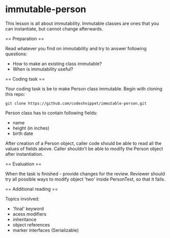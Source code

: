 # immutable-person

This lesson is all about immutability. Immutable classes are ones that you can instantiate, but cannot change afterwards.

== Preparation ==

Read whatever you find on immutability and try to answer following questions:
- How to make an existing class immutable?
- When is immutability useful?

== Coding task ==

Your coding task is be to make Person class immutable.
Begin with cloning this repo:

`git clone https://github.com/codeshnippet/immutable-person.git`

Person class has to contain following fields:
- name
- height (in inches)
- birth date

After creation of a Person object, caller code should be able to read all the values of fields above.
Caller shouldn't be able to modify the Person object after instantiation.

== Evaluation ==

When the task is finished - provide changes for the review. Reviewer should try all possible ways to modify object 'two' inside PersonTest, so that it fails.

== Additional reading ==

Topics involved:
- 'final' keyword
- acess modifiers
- inheritance
- object references
- marker interfaces (Serializable)
